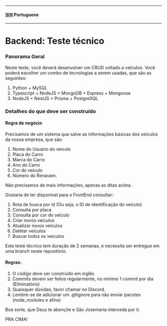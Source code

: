 ___
#### 🇧🇷 Portuguese
___
# Backend: Teste técnico

### Panorama Geral

Neste teste, você deverá desenvolver um CRUD voltado a veículos.
Você poderá escolher um combo de tecnologias a serem usadas, que são as seguintes:

1. Python + MySQL
2. Typescript + NodeJS + MongoDB + Express + Mongoose
3. NodeJS + NestJS + Prisma + PostgreSQL

### Detalhes do que deve ser construído
#### Regra de negócio

Precisamos de um sistema que salve as informações básicas dos veículos da nossa empresa, que são:

1. Nome do Usuário do veículo
2. Placa do Carro
3. Marca do Carro
4. Ano do Carro
5. Cor do veículo
6. Número do Renavam.

Não precisamos de mais informações, apenas as ditas acima.


Gostaria de ter disponível para o FrontEnd consultar:

1. Rota de busca por id (Ou seja, o ID de identificação do veículo)
2. Consulta por placa
3. Consulta por cor do veículo
4. Criar novos veículos
5. Atualizar novos veículos
6. Deletar veículos
7. Buscar todos os veículos

Este teste técnico tem duração de 2 semanas, e necessita ser entregue em uma branch neste repositório.


#### Regras:

1. O código deve ser construido em inglês
2. Commits devem ser feitos regularmente, no mínimo 1 commit por dia (Eliminatório)
3. Quaisquer dúvidas, favor chamar no Discord.
4. Lembre-se de adicionar um .gitignore para não enviar pacotes (node_modules e afins)

Boa sorte, que Deus te abençõe e São Josemaria interceda por ti.

PRA CIMA!
